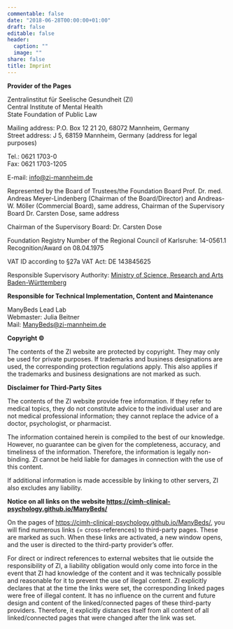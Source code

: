 ```yaml
---
commentable: false
date: "2018-06-28T00:00:00+01:00"
draft: false
editable: false
header:
  caption: ""
  image: ""
share: false
title: Imprint
---
```


**Provider of the Pages**

Zentralinstitut für Seelische Gesundheit (ZI)  
Central Institute of Mental Health  
State Foundation of Public Law  

Mailing address: P.O. Box 12 21 20, 68072 Mannheim, Germany  
Street address: J 5, 68159 Mannheim, Germany (address for legal purposes)  

Tel.: 0621 1703-0  
Fax: 0621 1703-1205

E-mail: [info@zi-mannheim.de](mailto:info@zi-mannheim.de)

Represented by the Board of Trustees/the Foundation Board Prof. Dr. med. Andreas Meyer-Lindenberg (Chairman of the Board/Director) and Andreas-W. Möller (Commercial Board), same address, Chairman of the Supervisory Board Dr. Carsten Dose, same address

Chairman of the Supervisory Board: Dr. Carsten Dose

Foundation Registry Number of the Regional Council of Karlsruhe: 14-0561.1  
Recognition/Award on 08.04.1975  

VAT ID according to §27a VAT Act: DE 143845625

Responsible Supervisory Authority: [Ministry of Science, Research and Arts Baden-Württemberg](https://mwk.baden-wuerttemberg.de/en/home)


**Responsible for Technical Implementation, Content and Maintenance**

ManyBeds Lead Lab  
Webmaster: Julia Beitner  
Mail: [ManyBeds@zi-mannheim.de](mailto:ManyBeds@zi-mannheim.de)


**Copyright ©**

The contents of the ZI website are protected by copyright. They may only be used for private purposes. If trademarks and business designations are used, the corresponding protection regulations apply. This also applies if the trademarks and business designations are not marked as such.

**Disclaimer for Third-Party Sites**

The contents of the ZI website provide free information. If they refer to medical topics, they do not constitute advice to the individual user and are not medical professional information; they cannot replace the advice of a doctor, psychologist, or pharmacist.

The information contained herein is compiled to the best of our knowledge. However, no guarantee can be given for the completeness, accuracy, and timeliness of the information. Therefore, the information is legally non-binding. ZI cannot be held liable for damages in connection with the use of this content.

If additional information is made accessible by linking to other servers, ZI also excludes any liability.


**Notice on all links on the website https://cimh-clinical-psychology.github.io/ManyBeds/**

On the pages of https://cimh-clinical-psychology.github.io/ManyBeds/, you will find numerous links (= cross-references) to third-party pages. These are marked as such. When these links are activated, a new window opens, and the user is directed to the third-party provider’s offer.

For direct or indirect references to external websites that lie outside the responsibility of ZI, a liability obligation would only come into force in the event that ZI had knowledge of the content and it was technically possible and reasonable for it to prevent the use of illegal content. ZI explicitly declares that at the time the links were set, the corresponding linked pages were free of illegal content. It has no influence on the current and future design and content of the linked/connected pages of these third-party providers. Therefore, it explicitly distances itself from all content of all linked/connected pages that were changed after the link was set.
